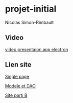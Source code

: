 # projet-initial

Nicolas Simon-Rimbault

## Video 
[video presentaion app electron](https://youtu.be/iaZRKz1EIRA)

## Lien site

[Single page](http://51.222.141.149/projet-app-partie-a/SINGLE_PAGE_APPLICATION/)

[Modele et DAO](http://51.222.141.149/projet-app-partie-a/MOD-et-DAO/)

[Site parti B](http://51.222.141.149)
